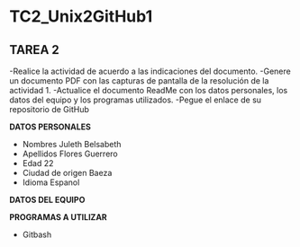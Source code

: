 # TC2_Unix2GitHub1

## TAREA 2 
-Realice la actividad de acuerdo a las indicaciones del documento. 
-Genere un documento PDF con las capturas de pantalla de la resolución de la actividad 1. 
-Actualice el documento ReadMe con los datos personales, los datos del equipo y los programas utilizados. 
-Pegue el enlace de su repositorio de GitHub

**DATOS PERSONALES**
- Nombres Juleth Belsabeth 
- Apellidos Flores Guerrero
- Edad 22 
- Ciudad de origen Baeza 
- Idioma Espanol 

**DATOS DEL EQUIPO**

**PROGRAMAS A UTILIZAR** 
- Gitbash 
